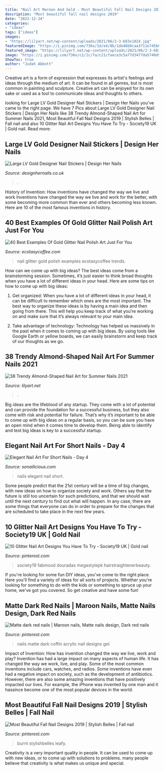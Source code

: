 ```yaml
---
title: "Nail Art Maroon And Gold - Most Beautiful Fall Nail Designs 2019"
description: "Most beautiful fall nail designs 2019"
date: "2022-12-24"
categories:
- "ideas"
tags: ["ideas"]
images:
- "https://lilyart.net/wp-content/uploads/2021/06/2-3-683x1024.jpg"
featuredImage: "https://i.pinimg.com/736x/1d/e4/8b/1de48b9caa3711e745b614bd4cc4d2a5.jpg"
featured_image: "https://lilyart.net/wp-content/uploads/2021/06/2-3-683x1024.jpg"
image: "https://i.pinimg.com/736x/c2/1c/fa/c21cfaece3c5a77d3477da5740d972bf.jpg"
ShowToc: true
author: "Judah Abbott"
---
```



Creative art is a form of expression that expresses its artist's feelings and ideas through the medium of art. It can be found in all genres, but is most common in painting and sculpture. Creative art can be enjoyed for its own sake or used as a tool to communicate ideas and thoughts to others.

	

		
looking for Large LV Gold Designer Nail Stickers | Design Her Nails you've came to the right page. We have 7 Pics about Large LV Gold Designer Nail Stickers | Design Her Nails like 38 Trendy Almond-Shaped Nail Art for Summer Nails 2021, Most Beautiful Fall Nail Designs 2019 | Stylish Belles | Fall nail and also 10 Glitter Nail Art Designs You Have To Try - Society19 UK | Gold nail. Read more:
		
    
## Large LV Gold Designer Nail Stickers | Design Her Nails

<img loading=lazy src="https://designhernails.co.uk/wp-content/uploads/2020/06/IMG_1106-1152x1536.jpg" onerror="this.onerror=null;this.src='https://tse3.mm.bing.net/th?id=OIP.ZUWFVIVMFjNCxGFPF0oYawHaJ4&amp;pid=15.1';" alt="Large LV Gold Designer Nail Stickers | Design Her Nails">

_Source: designhernails.co.uk_

>. 

	

History of Invention: How inventions have changed the way we live and work
Inventions have changed the way we live and work for the better, with some becoming more common than ever and others becoming less known. Here are 10 of the most famous inventions in history.

    
## 40 Best Examples Of Gold Glitter Nail Polish Art Just For You

<img loading=lazy src="https://i1.wp.com/www.ecstasycoffee.com/wp-content/uploads/2016/10/Glittery-Leaf-Nail-Design.jpg?resize=600%2C600" onerror="this.onerror=null;this.src='https://tse3.mm.bing.net/th?id=OIP.TF0THfBJzjzDbIraxJXO-AHaHa&amp;pid=15.1';" alt="40 Best Examples Of Gold Glitter Nail Polish Art Just For You">

_Source: ecstasycoffee.com_

>nail glitter gold polish examples ecstasycoffee trends. 

	

How can we come up with big ideas?
The best ideas come from a brainstorming session. Sometimes, it’s just easier to think broad thoughts when you have a lot of different ideas in your head. Here are some tips on how to come up with big ideas:
1. Get organized: When you have a lot of different ideas in your head, it can be difficult to remember which ones are the most important. The best way to organize these ideas is by having a main idea and then going from there. This will help you keep track of what you’re working on and make sure that it’s always relevant to your main idea.

2. Take advantage of technology: Technology has helped us massively in the past when it comes to coming up with big ideas. By using tools like Google Earth or yellow boards, we can easily brainstorm and keep track of our thoughts as we go.

    
## 38 Trendy Almond-Shaped Nail Art For Summer Nails 2021

<img loading=lazy src="https://lilyart.net/wp-content/uploads/2021/06/2-3-683x1024.jpg" onerror="this.onerror=null;this.src='https://tse3.mm.bing.net/th?id=OIP.3mGDxrMr5cmkxciuxMyd9gHaLG&amp;pid=15.1';" alt="38 Trendy Almond-Shaped Nail Art for Summer Nails 2021">

_Source: lilyart.net_

>. 

	

Big ideas are the lifeblood of any startup. They come with a lot of potential and can provide the foundation for a successful business, but they also come with risk and potential for failure. That’s why it’s important to be able to come up with big ideas on a regular basis, so you can be sure you have an open mind when it comes time to develop them. Being able to identify and test big ideas is key to a successful startup.

    
## Elegant Nail Art For Short Nails - Day 4

<img loading=lazy src="https://sonailicious.com/wp-content/uploads/2015/09/elegant-nail-art-short-nails-2.jpg" onerror="this.onerror=null;this.src='https://tse4.mm.bing.net/th?id=OIP.fvNhRHvRdHYNqZVc2PIERgHaLH&amp;pid=15.1';" alt="Elegant Nail Art For Short Nails - Day 4">

_Source: sonailicious.com_

>nails elegant nail short. 

	

Some people predict that the 21st century will be a time of big changes, with new ideas on how to organize society and work. Others say that the future is still too uncertain for such predictions, and that we should wait until the next century to find out what will happen. In any case, there are some things that everyone can do in order to prepare for the changes that are scheduled to take place in the next few years.

    
## 10 Glitter Nail Art Designs You Have To Try - Society19 UK | Gold Nail

<img loading=lazy src="https://i.pinimg.com/736x/1d/e4/8b/1de48b9caa3711e745b614bd4cc4d2a5.jpg" onerror="this.onerror=null;this.src='https://tse2.mm.bing.net/th?id=OIP.T75-VzAMbIMxI_qUqS830wHaKP&amp;pid=15.1';" alt="10 Glitter Nail Art Designs You Have To Try - Society19 UK | Gold nail">

_Source: pinterest.com_

>society19 fabmood douradas megastylepk hairstraightenerbeauty. 

	

If you're looking for some fun DIY ideas, you've come to the right place. Here you'll find a variety of ideas for all sorts of projects. Whether you're looking for something to do with the kids or something to spruce up your home, we've got you covered. So get creative and have some fun!

    
## Matte Dark Red Nails | Maroon Nails, Matte Nails Design, Dark Red Nails

<img loading=lazy src="https://i.pinimg.com/736x/c2/1c/fa/c21cfaece3c5a77d3477da5740d972bf.jpg" onerror="this.onerror=null;this.src='https://tse1.mm.bing.net/th?id=OIP.DZO49ZWfI05ttz9NNOu1SgHaHI&amp;pid=15.1';" alt="Matte dark red nails | Maroon nails, Matte nails design, Dark red nails">

_Source: pinterest.com_

>nails matte dark coffin acrylic nail designs gel. 

	

Impact of Invention: How has invention changed the way we live, work and play?
Invention has had a large impact on many aspects of human life. It has changed the way we work, live, and play. Some of the most common inventions include cars, watches, and radios. Some inventions have even had a negative impact on society, such as the development of antibiotics. However, there are also some amazing inventions that have positively impacted our lives. For example, the iPhone was invented by one man and it hassince become one of the most popular devices in the world.

    
## Most Beautiful Fall Nail Designs 2019 | Stylish Belles | Fall Nail

<img loading=lazy src="https://i.pinimg.com/736x/6c/ad/c0/6cadc0e64e168364e5c629e0acfb93c7.jpg" onerror="this.onerror=null;this.src='https://tse3.mm.bing.net/th?id=OIP.L-tGmHsvJH4nTSuJCdQ77AHaJ3&amp;pid=15.1';" alt="Most Beautiful Fall Nail Designs 2019 | Stylish Belles | Fall nail">

_Source: pinterest.com_

>burnt stylishbelles leafy. 

	

Creativity is a very important quality in people. It can be used to come up with new ideas, or to come up with solutions to problems. many people believe that creativity is what makes us unique and special.

